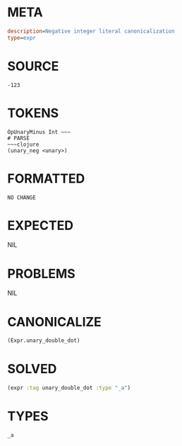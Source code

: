 # META
~~~ini
description=Negative integer literal canonicalization
type=expr
~~~
# SOURCE
~~~roc
-123
~~~
# TOKENS
~~~text
OpUnaryMinus Int ~~~
# PARSE
~~~clojure
(unary_neg <unary>)
~~~
# FORMATTED
~~~roc
NO CHANGE
~~~
# EXPECTED
NIL
# PROBLEMS
NIL
# CANONICALIZE
~~~clojure
(Expr.unary_double_dot)
~~~
# SOLVED
~~~clojure
(expr :tag unary_double_dot :type "_a")
~~~
# TYPES
~~~roc
_a
~~~
